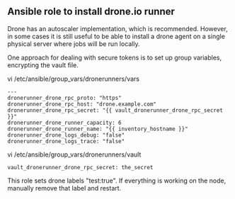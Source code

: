 
## Ansible role to install drone.io runner

Drone has an autoscaler implementation, which is recommended. However, in some cases it is still useful to be able to install a drone agent on a single physical server where jobs will be run locally.  
  
One approach for dealing with secure tokens is to set up group variables, encrypting the vault file.  
  
vi /etc/ansible/group_vars/dronerunners/vars  
```
---
dronerunner_drone_rpc_proto: "https"
dronerunner_drone_rpc_host: "drone.example.com"
dronerunner_drone_rpc_secret: "{{ vault_dronerunner_drone_rpc_secret }}"
dronerunner_drone_runner_capacity: 6
dronerunner_drone_runner_name: "{{ inventory_hostname }}"
dronerunner_drone_logs_debug: "false"
dronerunner_drone_logs_trace: "false"
```
vi /etc/ansible/group_vars/dronerunners/vault  
```
vault_dronerunner_drone_rpc_secret: the_secret
```

This role sets drone labels "test:true". If everything is working on the node, manually remove that label and restart.
